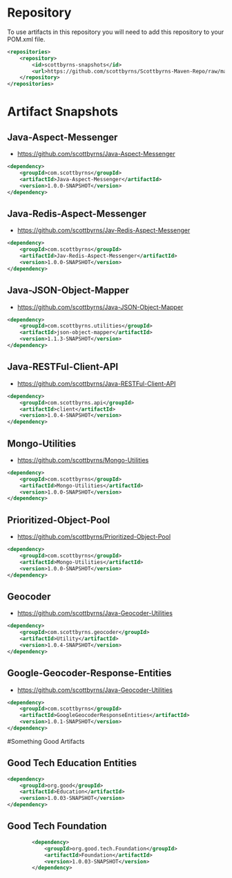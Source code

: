 # Repository

To use artifacts in this repository you will need to add this repository to your POM.xml file.

```xml
<repositories>
    <repository>
        <id>scottbyrns-snapshots</id>
        <url>https://github.com/scottbyrns/Scottbyrns-Maven-Repo/raw/master/snapshots</url>
    </repository>
</repositories>
```

# Artifact Snapshots

## Java-Aspect-Messenger

* https://github.com/scottbyrns/Java-Aspect-Messenger 

```xml
<dependency>
    <groupId>com.scottbyrns</groupId>
    <artifactId>Java-Aspect-Messenger</artifactId>
    <version>1.0.0-SNAPSHOT</version>
</dependency>
```

## Java-Redis-Aspect-Messenger

* https://github.com/scottbyrns/Jav-Redis-Aspect-Messenger

```xml
<dependency>
    <groupId>com.scottbyrns</groupId>
    <artifactId>Jav-Redis-Aspect-Messenger</artifactId>
    <version>1.0.0-SNAPSHOT</version>
</dependency>
```

## Java-JSON-Object-Mapper

* https://github.com/scottbyrns/Java-JSON-Object-Mapper

```xml
<dependency>
    <groupId>com.scottbyrns.utilities</groupId>
    <artifactId>json-object-mapper</artifactId>
    <version>1.1.3-SNAPSHOT</version>
</dependency>
```

## Java-RESTFul-Client-API

* https://github.com/scottbyrns/Java-RESTFul-Client-API

```xml
<dependency>
    <groupId>com.scottbyrns.api</groupId>
    <artifactId>client</artifactId>
    <version>1.0.4-SNAPSHOT</version>
</dependency>
```

## Mongo-Utilities

* https://github.com/scottbyrns/Mongo-Utilities

```xml
<dependency>
    <groupId>com.scottbyrns</groupId>
    <artifactId>Mongo-Utilities</artifactId>
    <version>1.0.0-SNAPSHOT</version>
</dependency>
```

## Prioritized-Object-Pool

* https://github.com/scottbyrns/Prioritized-Object-Pool

```xml
<dependency>
    <groupId>com.scottbyrns</groupId>
    <artifactId>Mongo-Utilities</artifactId>
    <version>1.0.0-SNAPSHOT</version>
</dependency>
```

## Geocoder

* https://github.com/scottbyrns/Java-Geocoder-Utilities

```xml
<dependency>
    <groupId>com.scottbyrns.geocoder</groupId>
    <artifactId>Utility</artifactId>
    <version>1.0.4-SNAPSHOT</version>
</dependency>
```

## Google-Geocoder-Response-Entities

* https://github.com/scottbyrns/Java-Geocoder-Utilities

```xml
<dependency>
    <groupId>com.scottbyrns</groupId>
    <artifactId>GoogleGeocoderResponseEntities</artifactId>
    <version>1.0.1-SNAPSHOT</version>
</dependency>
```

#Something Good Artifacts


## Good Tech Education Entities

```xml
<dependency>
    <groupId>org.good</groupId>
    <artifactId>Education</artifactId>
    <version>1.0.03-SNAPSHOT</version>
</dependency>
```


## Good Tech Foundation

```xml
        <dependency>
            <groupId>org.good.tech.Foundation</groupId>
            <artifactId>Foundation</artifactId>
            <version>1.0.03-SNAPSHOT</version>
        </dependency>
```
